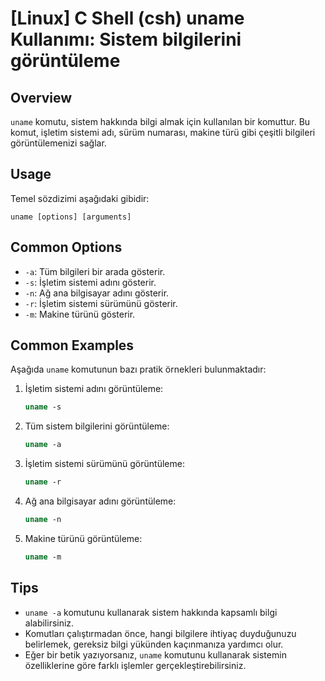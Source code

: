 # [Linux] C Shell (csh) uname Kullanımı: Sistem bilgilerini görüntüleme

## Overview
`uname` komutu, sistem hakkında bilgi almak için kullanılan bir komuttur. Bu komut, işletim sistemi adı, sürüm numarası, makine türü gibi çeşitli bilgileri görüntülemenizi sağlar.

## Usage
Temel sözdizimi aşağıdaki gibidir:
```
uname [options] [arguments]
```

## Common Options
- `-a`: Tüm bilgileri bir arada gösterir.
- `-s`: İşletim sistemi adını gösterir.
- `-n`: Ağ ana bilgisayar adını gösterir.
- `-r`: İşletim sistemi sürümünü gösterir.
- `-m`: Makine türünü gösterir.

## Common Examples
Aşağıda `uname` komutunun bazı pratik örnekleri bulunmaktadır:

1. İşletim sistemi adını görüntüleme:
   ```csh
   uname -s
   ```

2. Tüm sistem bilgilerini görüntüleme:
   ```csh
   uname -a
   ```

3. İşletim sistemi sürümünü görüntüleme:
   ```csh
   uname -r
   ```

4. Ağ ana bilgisayar adını görüntüleme:
   ```csh
   uname -n
   ```

5. Makine türünü görüntüleme:
   ```csh
   uname -m
   ```

## Tips
- `uname -a` komutunu kullanarak sistem hakkında kapsamlı bilgi alabilirsiniz.
- Komutları çalıştırmadan önce, hangi bilgilere ihtiyaç duyduğunuzu belirlemek, gereksiz bilgi yükünden kaçınmanıza yardımcı olur.
- Eğer bir betik yazıyorsanız, `uname` komutunu kullanarak sistemin özelliklerine göre farklı işlemler gerçekleştirebilirsiniz.